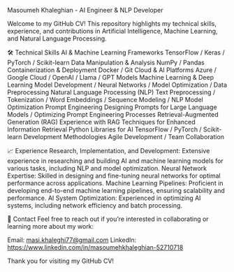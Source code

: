 Masoumeh Khaleghian - AI Engineer & NLP Developer

Welcome to my GitHub CV! This repository highlights my technical skills, experience, and contributions in Artificial Intelligence, Machine Learning, and Natural Language Processing.

🛠 Technical Skills
AI & Machine Learning Frameworks
TensorFlow / Keras / PyTorch / Scikit-learn
Data Manipulation & Analysis
NumPy / Pandas
Containerization & Deployment
Docker / Git
Cloud & AI Platforms
Azure / Google Cloud / OpenAI / Llama / GPT Models
Machine Learning & Deep Learning
Model Development / Neural Networks / Model Optimization / Data Preprocessing
Natural Language Processing (NLP)
Text Preprocessing / Tokenization / Word Embeddings / Sequence Modeling / NLP Model Optimization
Prompt Engineering
Designing Prompts for Large Language Models / Optimizing Prompt Engineering Processes
Retrieval-Augmented Generation (RAG)
Experience with RAG Techniques for Enhanced Information Retrieval
Python Libraries for AI
TensorFlow / PyTorch / Scikit-learn
Development Methodologies
Agile Development / Team Collaboration

📈 Experience
Research, Implementation, and Development: Extensive experience in researching and building AI and machine learning models for various tasks, including NLP and model optimization.
Neural Network Expertise: Skilled in designing and fine-tuning neural networks for optimal performance across applications.
Machine Learning Pipelines: Proficient in developing end-to-end machine learning pipelines, ensuring scalability and performance.
AI System Optimization: Experienced in optimizing AI systems, including network efficiency and batch processing.

🔗 Contact
Feel free to reach out if you’re interested in collaborating or learning more about my work:

Email: masi.khaleghi77@gmail.com
LinkedIn: https://www.linkedin.com/in/masoumehkhaleghian-52710718

Thank you for visiting my GitHub CV!
